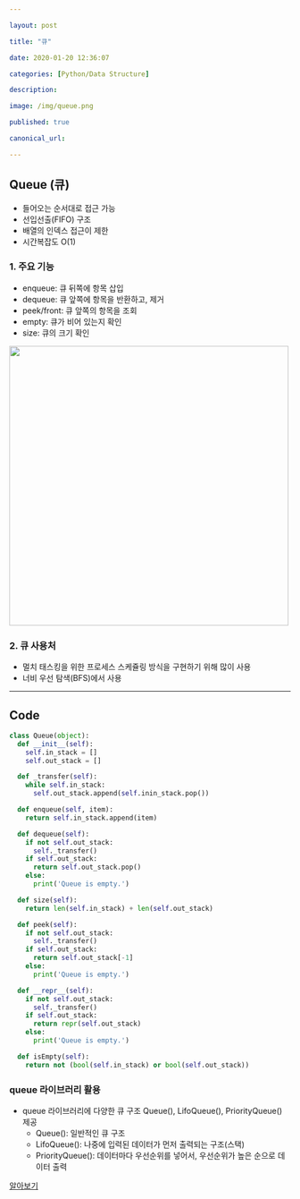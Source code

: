 ```yaml
---

layout: post

title: "큐"

date: 2020-01-20 12:36:07

categories: [Python/Data Structure]

description:

image: /img/queue.png

published: true

canonical_url:

---
```


## Queue (큐)

- 들어오는 순서대로 접근 가능
- 선입선출(FIFO) 구조
- 배열의 인덱스 접근이 제한
- 시간복잡도 O(1)

### 1. 주요 기능
- enqueue: 큐 뒤쪽에 항목 삽입
- dequeue: 큐 앞쪽에 항목을 반환하고, 제거
- peek/front: 큐 앞쪽의 항목을 조회
- empty: 큐가 비어 있는지 확인
- size: 큐의 크기 확인

<img src="https://www.fun-coding.org/00_Images/queue.png"  width='500'>

### 2. 큐 사용처
- 멀치 태스킹을 위한 프로세스 스케쥴링 방식을 구현하기 위해 많이 사용
- 너비 우선 탐색(BFS)에서 사용

------------------------------------------------------------------------

## Code

```python
class Queue(object):
  def __init__(self):
    self.in_stack = []
    self.out_stack = []

  def _transfer(self):
    while self.in_stack:
      self.out_stack.append(self.inin_stack.pop())

  def enqueue(self, item):
    return self.in_stack.append(item)

  def dequeue(self):
    if not self.out_stack:
      self._transfer()
    if self.out_stack:
      return self.out_stack.pop()
    else:
      print('Queue is empty.')

  def size(self):
    return len(self.in_stack) + len(self.out_stack)

  def peek(self):
    if not self.out_stack:
      self._transfer()
    if self.out_stack:
      return self.out_stack[-1]
    else:
      print('Queue is empty.')

  def __repr__(self):
    if not self.out_stack:
      self._transfer()
    if self.out_stack:
      return repr(self.out_stack)
    else:
      print('Queue is empty.')

  def isEmpty(self):
    return not (bool(self.in_stack) or bool(self.out_stack))
```

### queue 라이브러리 활용
- queue 라이브러리에 다양한 큐 구조 Queue(), LifoQueue(), PriorityQueue() 제공
  * Queue(): 일반적인 큐 구조
  * LifoQueue(): 나중에 입력된 데이터가 먼저 출력되는 구조(스택)
  * PriorityQueue(): 데이터마다 우선순위를 넣어서, 우선순위가 높은 순으로 데이터 출력

[알아보기](https://docs.python.org/ko/3.7/library/queue.html)
